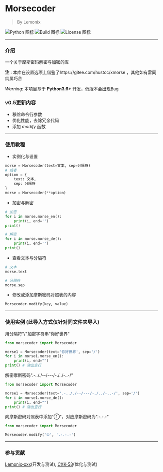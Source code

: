 # Morsecoder
> By Lemonix

![Python 图标](https://img.shields.io/badge/Python-3.6%2B-brightgreen?style=for-the-badge&logo=appveyor)
![Build 图标](https://img.shields.io/badge/Build-Passing-orange?style=for-the-badge&logo=appveyor)
![License 图标](https://img.shields.io/badge/License-Apache-brightgreen?style=for-the-badge&logo=appveyor)

***
### 介绍
一个关于摩斯密码解密与加密的库

 **注** : 本库在设置选项上借鉴了https://gitee.com/hustcc/xmorse ，其他如有雷同纯属巧合

 _Warning:_ 本项目基于 **Python3.6+** 开发，低版本会出现Bug


### v0.5更新内容
- 移除命令行参数
- 优化性能，去除冗余代码
- 添加 *modify* 函数

***
### 使用教程
- 实例化与设置
```python
morse = Morsecoder(text=文本, sep=分隔符)
# 或者
option = {
    text: 文本,
    sep: 分隔符
}
morse = Morsecoder(**option)
```

- 加密与解密
```python
# 加密
for i in morse.morse_en():
    print(i, end='')
print()

# 解密
for i in morse.morse_de():
    print(i, end='')
print()
```

- 查看文本与分隔符
```python
# 文本
morse.text

# 分隔符
morse.sep
```

- 修改或添加摩斯密码对照表的内容
```python
Morsecoder.modify(key, value)
```
***

### 使用实例 (此导入方式仅针对同文件夹导入)

用分隔符"/"加密字符串"你好世界"
```python
from morsecoder import Morsecoder

morse1 = Morsecoder(text='你好世界', sep='/')
for i in morse1.morse_en():
    print(i, end="")
print() # 输出空行
```

解密摩斯密码".-.././--/---/-./../-..-/"

```python
from morsecoder import Morsecoder

morse1 = Morsecoder(text='.-.././--/---/-./../-..-/', sep='/')
for i in morse1.morse_de():
    print(i, end="")
print() # 输出空行
```

向摩斯密码对照表中添加"①"，对应摩斯密码为".-.-.-"
```python
from morsecoder import Morsecoder

Morsecoder.modify('①', '.-.-.-')
```

****
### 参与贡献
[Lemonix-xxx](https://github.com/Lemonix-xxx)(开发与测试), [CXK-53](https://github.com/Sherlockcxk)(优化与测试)
